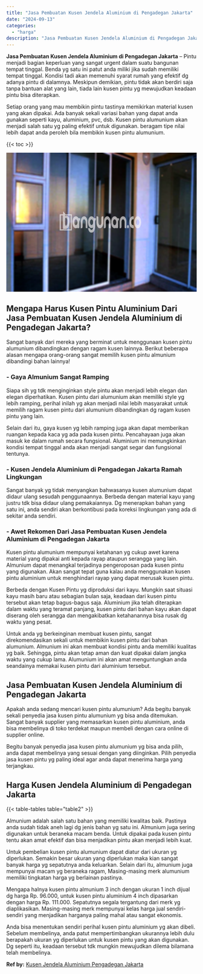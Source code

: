 ```yaml
---
title: "Jasa Pembuatan Kusen Jendela Aluminium di Pengadegan Jakarta"
date: "2024-09-13"
categories: 
  - "harga"
description: "Jasa Pembuatan Kusen Jendela Aluminium di Pengadegan Jakarta. Anda bisa menentukan sendiri perihal kusen pintu aluminium yg akan dibeli. Sebelum membelinya,..."
---
```


**Jasa Pembuatan Kusen Jendela Aluminium di Pengadegan Jakarta** – Pintu menjadi bagian keperluan yang sangat urgent dalam suatu bangunan tempat tinggal. Benda yg satu ini patut anda miliki jika sudah memiliki tempat tinggal. Kondisi tadi akan memenuhi syarat rumah yang efektif dg adanya pintu di dalamnya. Meskipun demikian, pintu tidak akan berdiri saja tanpa bantuan alat yang lain, tiada lain kusen pintu yg mewujudkan keadaan pintu bisa diterapkan.

Setiap orang yang mau membikin pintu tastinya memikirkan material kusen yang akan dipakai. Ada banyak sekali variasi bahan yang dapat anda gunakan seperti kayu, aluminium, pvc, dsb. Kusen pintu alumunium akan menjadi salah satu yg paling efektif untuk digunakan. beragam tipe nilai lebih dapat anda peroleh bila membikin kusen pintu alumunium.

{{< toc >}}

![Jasa Pembuatan Kusen Jendela Aluminium di Pengadegan Jakarta](/images/harga-kusen-jendela-alumunium-14.png)

## Mengapa Harus Kusen Pintu Aluminium Dari Jasa Pembuatan Kusen Jendela Aluminium di Pengadegan Jakarta?

Sangat banyak dari mereka yang berminat untuk menggunaan kusen pintu alumunium dibandingkan dengan ragam kusen lainnya. Berikut beberapa alasan mengapa orang-orang sangat memilih kusen pintu almunium dibandingi bahan lainnya!

### \- Gaya Almunium Sangat Ramping

Siapa sih yg tdk menginginkan style pintu akan menjadi lebih elegan dan elegan diperhatikan. Kusen pintu dari alumunium akan memiliki style yg lebih ramping, perihal inilah yg akan menjadi nilai lebih masyarakat untuk memilih ragam kusen pintu dari alumunium dibandingkan dg ragam kusen pintu yang lain.

Selain dari itu, gaya kusen yg lebih ramping juga akan dapat memberikan ruangan kepada kaca yg ada pada kusen pintu. Pencahayaan juga akan masuk ke dalam rumah secara fungsional. Aluminium ini memungkinkan kondisi tempat tinggal anda akan menjadi sangat segar dan fungsional tentunya.

### \- Kusen Jendela Aluminium di Pengadegan Jakarta Ramah Lingkungan

Sangat banyak yg tidak menyangkan bahwasanya kusen alumunium dapat didaur ulang sesudah penggunaannya. Berbeda dengan material kayu yang justru tdk bisa didaur ulang pemakaiannya. Dg menerapkan bahan yang satu ini, anda sendiri akan berkontibusi pada koreksi lingkungan yang ada di sekitar anda sendiri.

### \- Awet Rekomen Dari Jasa Pembuatan Kusen Jendela Aluminium di Pengadegan Jakarta

Kusen pintu alumunium mempunyai ketahanan yg cukup awet karena material yang dipakai anti kepada rayap ataupun serangga yang lain. Almunium dapat menangkal terjadinya pengeroposan pada kusen pintu yang digunakan. Akan sangat tepat guna kalau anda menggunakan kusen pintu aluminium untuk menghindari rayap yang dapat merusak kusen pintu.

Berbeda dengan Kusen Pintu yg diproduksi dari kayu. Mungkin saat situasi kayu masih baru atau sebagian bulan saja, keadaan dari kusen pintu tersebut akan tetap bagus-bagus saja. Aluminium jika telah diterapkan dalam waktu yang teramat panjang, kusen pintu dari bahan kayu akan dapat diserang oleh serangga dan mengakibatkan ketahanannya bisa rusak dg waktu yang pesat.

Untuk anda yg berkeinginan membuat kusen pintu, sangat direkomendasikan sekali untuk membikin kusen pintu dari bahan alumunium. Almunium ini akan membuat kondisi pintu anda memiliki kualitas yg baik. Sehingga, pintu akan tetap aman dan kuat dipakai dalam jangka waktu yang cukup lama. Alumunium ini akan amat menguntungkan anda seandainya memakai kusen pintu dari aluminium tersebut.

## Jasa Pembuatan Kusen Jendela Aluminium di Pengadegan Jakarta

Apakah anda sedang mencari kusen pintu alumunium? Ada begitu banyak sekali penyedia jasa kusen pintu alumunium yg bisa anda ditemukan. Sangat banyak supplier yang memasarkan kusen pintu aluminium, anda bisa membelinya di toko terdekat maupun membeli dengan cara online di supplier online.

Begitu banyak penyedia jasa kusen pintu alumunium yg bisa anda pilih, anda dapat membelinya yang sesuai dengan yang diinginkan. Pilih penyedia jasa kusen pintu yg paling ideal agar anda dapat menerima harga yang terjangkau.

## Harga Kusen Jendela Aluminium di Pengadegan Jakarta

{{< table-tables table="table2" >}}

Almunium adalah salah satu bahan yang memiliki kwalitas baik. Pastinya anda sudah tidak aneh lagi dg jenis bahan yg satu ini. Almunium juga sering digunakan untuk beraneka macam benda. Untuk dipakai pada kusen pintu tentu akan amat efektif dan bisa menjadikan pintu akan menjadi lebih kuat.

Untuk pembelian kusen pintu alumunium dapat diatur dari ukuran yg diperlukan. Semakin besar ukuran yang diperlukan maka kian sangat banyak harga yg sepatutnya anda keluarkan. Selain dari itu, almunium juga mempunyai macam yg beraneka ragam, Masing-masing merk alumunium memiliki tingkatan harga yg berlainan pastinya.

Mengapa halnya kusen pintu almunium 3 inch dengan ukuran 1 inch dijual dg harga Rp. 96.000, untuk kusen pintu aluminium 4 inch dipasarkan dengan harga Rp. 111.000. Sepatutnya segala tergantung dari merk yg diaplikasikan. Masing-masing merk mempunyai kelas harga jual sendiri-sendiri yang menjadikan harganya paling mahal atau sangat ekonomis.

Anda bisa menentukan sendiri perihal kusen pintu aluminium yg akan dibeli. Sebelum membelinya, anda patut mempertimbangkan ukurannya lebih dulu berapakah ukuran yg diperlukan untuk kusen pintu yang akan digunakan. Dg seperti itu, keadaan tersebut tdk mungkin mewujudkan dilema bilamana telah membelinya.

**Ref by:** [Kusen Jendela Aluminium Pengadegan Jakarta](https://id.wikipedia.org/wiki/Kusen)

